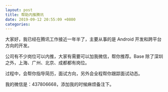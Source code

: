 ```yaml
---
layout: post
title: 帮助内推腾讯
date: 2019-09-12 20:55:09 +0800
categories: 
---
```

大家好，我已经在腾讯工作接近一年半了，主要从事的是 Android 开发和跨平台方向的开发。

公司有不少岗位可以内推，大家有需要可以加我微信，帮你推荐。Base 除了深圳之外，上海、广州、北京、成都都有岗位。

过程中，会帮你指导简历，面试方向，另外会全程帮你跟踪面试动态。

我的微信是：437806668，添加我的时候麻烦备注下。

